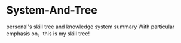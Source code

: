 # System-And-Tree
personal's skill tree and knowledge system summary
With particular emphasis on，this is my skill tree!
